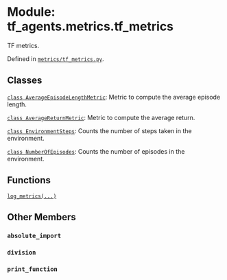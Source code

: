 <div itemscope itemtype="http://developers.google.com/ReferenceObject">
<meta itemprop="name" content="tf_agents.metrics.tf_metrics" />
<meta itemprop="path" content="Stable" />
<meta itemprop="property" content="absolute_import"/>
<meta itemprop="property" content="division"/>
<meta itemprop="property" content="print_function"/>
</div>

# Module: tf_agents.metrics.tf_metrics

TF metrics.



Defined in [`metrics/tf_metrics.py`](https://github.com/tensorflow/agents/tree/master/tf_agents/metrics/tf_metrics.py).

<!-- Placeholder for "Used in" -->


## Classes

[`class AverageEpisodeLengthMetric`](../../tf_agents/metrics/tf_metrics/AverageEpisodeLengthMetric.md): Metric to compute the average episode length.

[`class AverageReturnMetric`](../../tf_agents/metrics/tf_metrics/AverageReturnMetric.md): Metric to compute the average return.

[`class EnvironmentSteps`](../../tf_agents/metrics/tf_metrics/EnvironmentSteps.md): Counts the number of steps taken in the environment.

[`class NumberOfEpisodes`](../../tf_agents/metrics/tf_metrics/NumberOfEpisodes.md): Counts the number of episodes in the environment.

## Functions

[`log_metrics(...)`](../../tf_agents/metrics/tf_metrics/log_metrics.md)

## Other Members

<h3 id="absolute_import"><code>absolute_import</code></h3>

<h3 id="division"><code>division</code></h3>

<h3 id="print_function"><code>print_function</code></h3>

